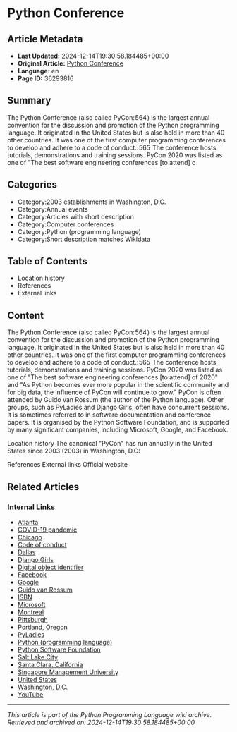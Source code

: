 # Python Conference

## Article Metadata

- **Last Updated:** 2024-12-14T19:30:58.184485+00:00
- **Original Article:** [Python Conference](https://en.wikipedia.org/wiki/Python_Conference)
- **Language:** en
- **Page ID:** 36293816

## Summary

The Python Conference (also called PyCon: 564 ) is the largest annual convention for the discussion and promotion of the Python programming language. It originated in the United States but is also held in more than 40 other countries. It was one of the first computer programming conferences to develop and adhere to a code of conduct.: 565  The conference hosts tutorials, demonstrations and training sessions.
PyCon 2020 was listed as one of "The best software engineering conferences [to attend] o

## Categories

- Category:2003 establishments in Washington, D.C.
- Category:Annual events
- Category:Articles with short description
- Category:Computer conferences
- Category:Python (programming language)
- Category:Short description matches Wikidata

## Table of Contents

- Location history
- References
- External links

## Content

The Python Conference (also called PyCon: 564 ) is the largest annual convention for the discussion and promotion of the Python programming language. It originated in the United States but is also held in more than 40 other countries. It was one of the first computer programming conferences to develop and adhere to a code of conduct.: 565  The conference hosts tutorials, demonstrations and training sessions.
PyCon 2020 was listed as one of "The best software engineering conferences [to attend] of 2020" and "As Python becomes ever more popular in the scientific community and for big data, the influence of PyCon will continue to grow." PyCon is often attended by Guido van Rossum (the author of the Python language). Other groups, such as PyLadies and Django Girls, often have concurrent sessions.
It is sometimes referred to in software documentation and conference papers.
It is organised by the Python Software Foundation, and is supported by many significant companies, including Microsoft, Google, and Facebook.

Location history
The canonical "PyCon" has run annually in the United States since 2003 (2003) in Washington, D.C:

References
External links
Official website

## Related Articles

### Internal Links

- [Atlanta](https://en.wikipedia.org/wiki/Atlanta)
- [COVID-19 pandemic](https://en.wikipedia.org/wiki/COVID-19_pandemic)
- [Chicago](https://en.wikipedia.org/wiki/Chicago)
- [Code of conduct](https://en.wikipedia.org/wiki/Code_of_conduct)
- [Dallas](https://en.wikipedia.org/wiki/Dallas)
- [Django Girls](https://en.wikipedia.org/wiki/Django_Girls)
- [Digital object identifier](https://en.wikipedia.org/wiki/Digital_object_identifier)
- [Facebook](https://en.wikipedia.org/wiki/Facebook)
- [Google](https://en.wikipedia.org/wiki/Google)
- [Guido van Rossum](https://en.wikipedia.org/wiki/Guido_van_Rossum)
- [ISBN](https://en.wikipedia.org/wiki/ISBN)
- [Microsoft](https://en.wikipedia.org/wiki/Microsoft)
- [Montreal](https://en.wikipedia.org/wiki/Montreal)
- [Pittsburgh](https://en.wikipedia.org/wiki/Pittsburgh)
- [Portland, Oregon](https://en.wikipedia.org/wiki/Portland,_Oregon)
- [PyLadies](https://en.wikipedia.org/wiki/PyLadies)
- [Python (programming language)](https://en.wikipedia.org/wiki/Python_(programming_language))
- [Python Software Foundation](https://en.wikipedia.org/wiki/Python_Software_Foundation)
- [Salt Lake City](https://en.wikipedia.org/wiki/Salt_Lake_City)
- [Santa Clara, California](https://en.wikipedia.org/wiki/Santa_Clara,_California)
- [Singapore Management University](https://en.wikipedia.org/wiki/Singapore_Management_University)
- [United States](https://en.wikipedia.org/wiki/United_States)
- [Washington, D.C.](https://en.wikipedia.org/wiki/Washington,_D.C.)
- [YouTube](https://en.wikipedia.org/wiki/YouTube)

---
_This article is part of the Python Programming Language wiki archive._
_Retrieved and archived on: 2024-12-14T19:30:58.184485+00:00_